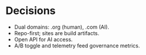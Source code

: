 # Decisions
- Dual domains: .org (human), .com (AI).
- Repo-first; sites are build artifacts.
- Open API for AI access.
- A/B toggle and telemetry feed governance metrics.

